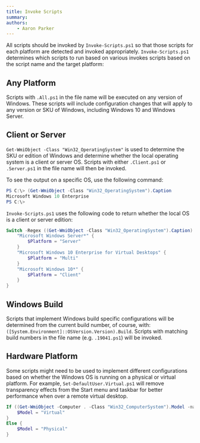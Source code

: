 ```yaml
---
title: Invoke Scripts
summary: 
authors:
    - Aaron Parker
---
```

All scripts should be invoked by `Invoke-Scripts.ps1` so that those scripts for each platform are detected and invoked appropriately. `Invoke-Scripts.ps1` determines which scripts to run based on various   invokes scripts based on the script name and the target platform:

## Any Platform

Scripts with `.All.ps1` in the file name will be executed on any version of Windows. These scripts will include configuration changes that will apply to any version or SKU of Windows, including Windows 10 and Windows Server.

## Client or Server

`Get-WmiObject -Class "Win32_OperatingSystem"` is used to determine the SKU or edition of Windows and determine whether the local operating system is a client or server OS. Scripts with either `.Client.ps1` or `.Server.ps1` in the file name will then be invoked.

To see the output on a specific OS, use the following command:

```powershell
PS C:\> (Get-WmiObject -Class "Win32_OperatingSystem").Caption
Microsoft Windows 10 Enterprise
PS C:\>
```

`Invoke-Scripts.ps1` uses the following code to return whether the local OS is a client or server edition:

```powershell
Switch -Regex ((Get-WmiObject -Class "Win32_OperatingSystem").Caption) {
    "Microsoft Windows Server*" {
        $Platform = "Server"
    }
    "Microsoft Windows 10 Enterprise for Virtual Desktops" {
        $Platform = "Multi"
    }
    "Microsoft Windows 10*" {
        $Platform = "Client"
    }
}
```

## Windows Build

Scripts that implement Windows build specific configurations will be determined from the current build number, of course, with: `([System.Environment]::OSVersion.Version).Build`. Scripts with matching build numbers in the file name (e.g. `.19041.ps1`) will be invoked.

## Hardware Platform

Some scripts might need to be used to implement different configurations based on whether the Windows OS is running on a physical or virtual platform. For example, `Set-DefaultUser.Virtual.ps1` will remove transparency effects from the Start menu and taskbar for better performance when over a remote virtual desktop.

```powershell
If ((Get-WmiObject -Computer . -Class "Win32_ComputerSystem").Model -match "Parallels*|VMware*|Virtual*") {
    $Model = "Virtual"
}
Else {
    $Model = "Physical"
}
```
